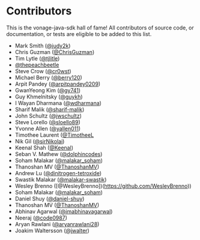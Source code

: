 # Contributors

This is the vonage-java-sdk hall of fame! All contributors of source code, or
documentation, or tests are eligible to be added to this list.

- Mark Smith ([@judy2k](https://github.com/judy2k))
- Chris Guzman ([@ChrisGuzman](https://github.com/ChrisGuzman))
- Tim Lytle ([@tjlitle](https://github.com/tjlitle))
- [@thepeachbeetle](https://github.com/thepeachbeetle)
- Steve Crow ([@cr0wst](https://github.com/cr0wst))
- Michael Berry ([@berry120](https://github.com/berry120))
- Arpit Pandey ([@arpitpandey0209](https://github.com/arpitpandey0209))
- GwanYeong Kim ([@gy741](https://github.com/gy741))
- Guy Khmelnitsky ([@guykh](https://github.com/GuyKh))
- I Wayan Dharmana ([@wdharmana](https://github.com/wdharmana))
- Sharif Malik ([@sharif-malik](https://github.com/sharif-malik))
- John Schultz ([@jwschultz](https://github.com/jwschultz))
- Steve Lorello ([@sloello89](https://github.com/slorello89))
- Yvonne Allen ([@yallen011](https://github.com/yallen011))
- Timothee Laurent ([@TimotheeL](https://github.com/TimotheeL)
- Nik Gil ([@sirNikolai](https://github.com/sirNikolai))
- Keenal Shah ([@Keenal](https://github.com/Keenal))
- Seban V. Mathew ([@dolphincodes](https://github.com/dolphincodes))
- Soham Malakar ([@malakar_soham](https://github.com/malakar-soham/))
- Thanoshan MV ([@ThanoshanMV](https://github.com/ThanoshanMV))
- Andrew Lu ([@dinitrogen-tetroxide](https://github.com/dinitrogen-tetroxide))
- Swastik Malakar ([@malakar-swastik](https://github.com/malakar-swastik))
- Wesley Brenno ([@WesleyBrenno])(https://github.com/WesleyBrenno))
- Soham Malakar ([@malakar_soham](https://github.com/malakar-soham/))
- Daniel Shuy ([@daniel-shuy](https://github.com/daniel-shuy))
- Thanoshan MV ([@ThanoshanMV](https://github.com/ThanoshanMV))
- Abhinav Agarwal ([@imabhinavagarwal](https://github.com/imabhinavagarwal))
- Neeraj ([@code0987](https://github.com/code0987))
- Aryan Rawlani ([@aryanrawlani28](https://github.com/aryanrawlani28))
- Joakim Waltersson ([@jwalter](https://github.com/jwalter))
